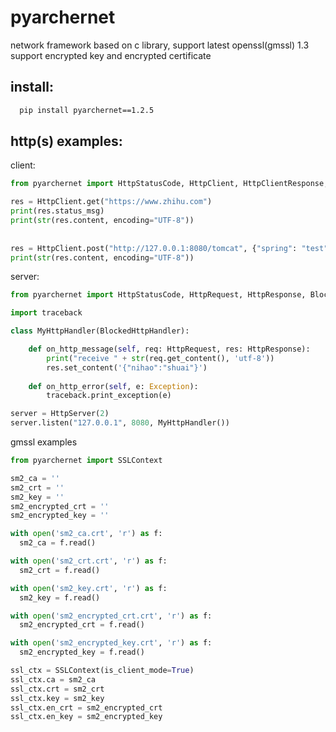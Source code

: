 # pyarchernet
network framework based on c library, support latest openssl(gmssl) 1.3 
support encrypted key and encrypted certificate  
## install:   
``` cmd
  pip install pyarchernet==1.2.5
``` 
## http(s) examples:  
client:  
``` python
from pyarchernet import HttpStatusCode, HttpClient, HttpClientResponse, SSLContext

res = HttpClient.get("https://www.zhihu.com")  
print(res.status_msg)  
print(str(res.content, encoding="UTF-8"))  
  
   
res = HttpClient.post("http://127.0.0.1:8080/tomcat", {"spring": "test"})
print(str(res.content, encoding="UTF-8"))  
```

server:  
``` python
from pyarchernet import HttpStatusCode, HttpRequest, HttpResponse, BlockedHttpHandler, HttpServer, SSLContext  

import traceback  

class MyHttpHandler(BlockedHttpHandler):  

    def on_http_message(self, req: HttpRequest, res: HttpResponse):  
        print("receive " + str(req.get_content(), 'utf-8'))  
        res.set_content('{"nihao":"shuai"}')  
  
    def on_http_error(self, e: Exception):  
        traceback.print_exception(e)  

server = HttpServer(2)  
server.listen("127.0.0.1", 8080, MyHttpHandler())  
```
gmssl examples 
``` python
from pyarchernet import SSLContext 

sm2_ca = ''
sm2_crt = ''
sm2_key = ''
sm2_encrypted_crt = ''
sm2_encrypted_key = ''

with open('sm2_ca.crt', 'r') as f:
  sm2_ca = f.read()

with open('sm2_crt.crt', 'r') as f:
  sm2_crt = f.read()

with open('sm2_key.crt', 'r') as f:
  sm2_key = f.read()

with open('sm2_encrypted_crt.crt', 'r') as f:
  sm2_encrypted_crt = f.read()

with open('sm2_encrypted_key.crt', 'r') as f:
  sm2_encrypted_key = f.read()

ssl_ctx = SSLContext(is_client_mode=True)
ssl_ctx.ca = sm2_ca
ssl_ctx.crt = sm2_crt
ssl_ctx.key = sm2_key
ssl_ctx.en_crt = sm2_encrypted_crt
ssl_ctx.en_key = sm2_encrypted_key
```